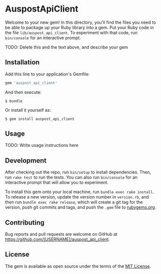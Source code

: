 # AuspostApiClient

Welcome to your new gem! In this directory, you'll find the files you need to be able to package up your Ruby library into a gem. Put your Ruby code in the file `lib/auspost_api_client`. To experiment with that code, run `bin/console` for an interactive prompt.

TODO: Delete this and the text above, and describe your gem

## Installation

Add this line to your application's Gemfile:

```ruby
gem 'auspost_api_client'
```

And then execute:

    $ bundle

Or install it yourself as:

    $ gem install auspost_api_client

## Usage

TODO: Write usage instructions here

## Development

After checking out the repo, run `bin/setup` to install dependencies. Then, run `rake test` to run the tests. You can also run `bin/console` for an interactive prompt that will allow you to experiment.

To install this gem onto your local machine, run `bundle exec rake install`. To release a new version, update the version number in `version.rb`, and then run `bundle exec rake release`, which will create a git tag for the version, push git commits and tags, and push the `.gem` file to [rubygems.org](https://rubygems.org).

## Contributing

Bug reports and pull requests are welcome on GitHub at https://github.com/[USERNAME]/auspost_api_client.

## License

The gem is available as open source under the terms of the [MIT License](http://opensource.org/licenses/MIT).
